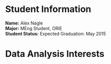# Student Information

**Name:** Alex Nagle  
**Major:** MEng Student, ORIE  
**Student Status:** Expected Graduation: May 2015  

# Data Analysis Interests

